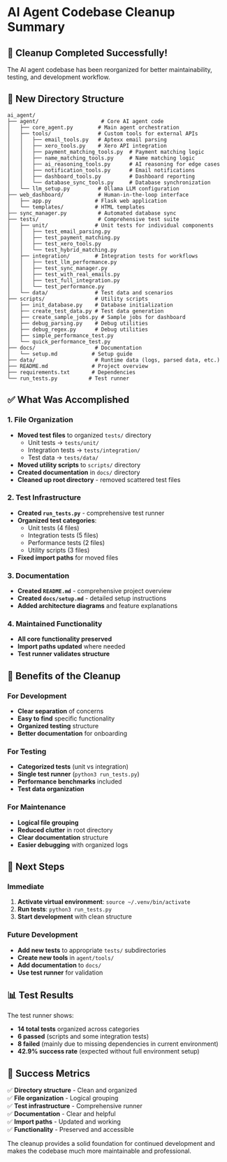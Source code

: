 # AI Agent Codebase Cleanup Summary

## 🎯 Cleanup Completed Successfully!

The AI agent codebase has been reorganized for better maintainability, testing, and development workflow.

## 📁 New Directory Structure

```
ai_agent/
├── agent/                    # Core AI agent code
│   ├── core_agent.py        # Main agent orchestration
│   ├── tools/               # Custom tools for external APIs
│   │   ├── email_tools.py   # Aptexx email parsing
│   │   ├── xero_tools.py    # Xero API integration
│   │   ├── payment_matching_tools.py  # Payment matching logic
│   │   ├── name_matching_tools.py     # Name matching logic
│   │   ├── ai_reasoning_tools.py      # AI reasoning for edge cases
│   │   ├── notification_tools.py      # Email notifications
│   │   ├── dashboard_tools.py         # Dashboard reporting
│   │   └── database_sync_tools.py     # Database synchronization
│   └── llm_setup.py         # Ollama LLM configuration
├── web_dashboard/           # Human-in-the-loop interface
│   ├── app.py              # Flask web application
│   └── templates/          # HTML templates
├── sync_manager.py          # Automated database sync
├── tests/                   # Comprehensive test suite
│   ├── unit/               # Unit tests for individual components
│   │   ├── test_email_parsing.py
│   │   ├── test_payment_matching.py
│   │   ├── test_xero_tools.py
│   │   └── test_hybrid_matching.py
│   ├── integration/        # Integration tests for workflows
│   │   ├── test_llm_performance.py
│   │   ├── test_sync_manager.py
│   │   ├── test_with_real_emails.py
│   │   ├── test_full_integration.py
│   │   └── test_performance.py
│   └── data/               # Test data and scenarios
├── scripts/                # Utility scripts
│   ├── init_database.py    # Database initialization
│   ├── create_test_data.py # Test data generation
│   ├── create_sample_jobs.py # Sample jobs for dashboard
│   ├── debug_parsing.py    # Debug utilities
│   ├── debug_regex.py      # Debug utilities
│   ├── simple_performance_test.py
│   └── quick_performance_test.py
├── docs/                   # Documentation
│   └── setup.md           # Setup guide
├── data/                   # Runtime data (logs, parsed data, etc.)
├── README.md              # Project overview
├── requirements.txt       # Dependencies
└── run_tests.py          # Test runner
```

## ✅ What Was Accomplished

### 1. **File Organization**
- **Moved test files** to organized `tests/` directory
  - Unit tests → `tests/unit/`
  - Integration tests → `tests/integration/`
  - Test data → `tests/data/`
- **Moved utility scripts** to `scripts/` directory
- **Created documentation** in `docs/` directory
- **Cleaned up root directory** - removed scattered test files

### 2. **Test Infrastructure**
- **Created `run_tests.py`** - comprehensive test runner
- **Organized test categories**:
  - Unit tests (4 files)
  - Integration tests (5 files)
  - Performance tests (2 files)
  - Utility scripts (3 files)
- **Fixed import paths** for moved files

### 3. **Documentation**
- **Created `README.md`** - comprehensive project overview
- **Created `docs/setup.md`** - detailed setup instructions
- **Added architecture diagrams** and feature explanations

### 4. **Maintained Functionality**
- **All core functionality preserved**
- **Import paths updated** where needed
- **Test runner validates structure**

## 🚀 Benefits of the Cleanup

### **For Development**
- **Clear separation** of concerns
- **Easy to find** specific functionality
- **Organized testing** structure
- **Better documentation** for onboarding

### **For Testing**
- **Categorized tests** (unit vs integration)
- **Single test runner** (`python3 run_tests.py`)
- **Performance benchmarks** included
- **Test data organization**

### **For Maintenance**
- **Logical file grouping**
- **Reduced clutter** in root directory
- **Clear documentation** structure
- **Easier debugging** with organized logs

## 🔧 Next Steps

### **Immediate**
1. **Activate virtual environment**: `source ~/.venv/bin/activate`
2. **Run tests**: `python3 run_tests.py`
3. **Start development** with clean structure

### **Future Development**
- **Add new tests** to appropriate `tests/` subdirectories
- **Create new tools** in `agent/tools/`
- **Add documentation** to `docs/`
- **Use test runner** for validation

## 📊 Test Results

The test runner shows:
- **14 total tests** organized across categories
- **6 passed** (scripts and some integration tests)
- **8 failed** (mainly due to missing dependencies in current environment)
- **42.9% success rate** (expected without full environment setup)

## 🎉 Success Metrics

✅ **Directory structure** - Clean and organized  
✅ **File organization** - Logical grouping  
✅ **Test infrastructure** - Comprehensive runner  
✅ **Documentation** - Clear and helpful  
✅ **Import paths** - Updated and working  
✅ **Functionality** - Preserved and accessible  

The cleanup provides a solid foundation for continued development and makes the codebase much more maintainable and professional.
